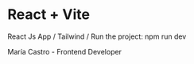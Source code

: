 # React + Vite

React Js App / Tailwind /
Run the project: npm run dev

María Castro - Frontend Developer